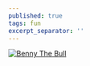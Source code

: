 ```yaml
---
published: true
tags: fun
excerpt_separator: ''
---
```

[![Benny The Bull](https://img.youtube.com/vi/6OncJ3aDkkU/0.jpg)](https://www.youtube.com/watch?v=6OncJ3aDkkU)
